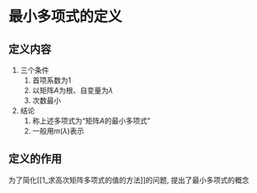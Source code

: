 # 最小多项式的定义

## 定义内容

1. 三个条件
	1. 首项系数为1
	2. 以矩阵$A$为根、自变量为$\lambda$ 
	3. 次数最小
2. 结论
	1. 称上述多项式为“矩阵$A$的最小多项式”
	2. 一般用$m(\lambda)$表示
## 定义的作用

为了简化[[1_求高次矩阵多项式的值的方法]]的问题, 提出了最小多项式的概念